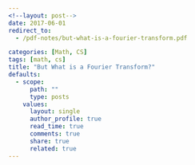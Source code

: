 ```yaml
---
<!--layout: post-->
date: 2017-06-01
redirect_to:
  - /pdf-notes/but-what-is-a-fourier-transform.pdf

categories: [Math, CS]
tags: [math, cs]
title: "But What is a Fourier Transform?"
defaults:
  - scope:
      path: ""
      type: posts
    values:
      layout: single
      author_profile: true
      read_time: true
      comments: true
      share: true
      related: true
---
```

